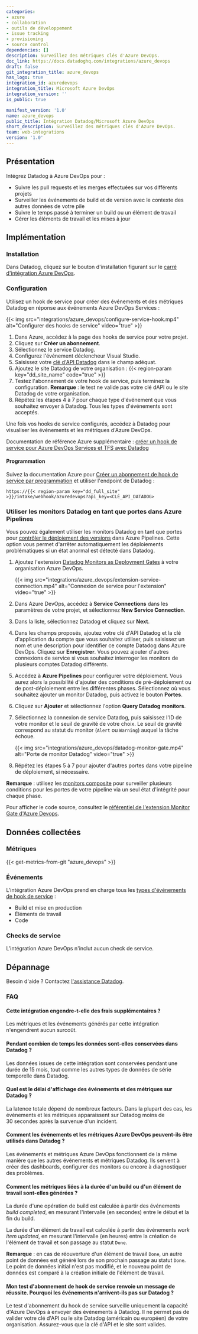 ```yaml
---
categories:
- azure
- collaboration
- outils de développement
- issue tracking
- provisioning
- source control
dependencies: []
description: Surveillez des métriques clés d'Azure DevOps.
doc_link: https://docs.datadoghq.com/integrations/azure_devops
draft: false
git_integration_title: azure_devops
has_logo: true
integration_id: azuredevops
integration_title: Microsoft Azure DevOps
integration_version: ''
is_public: true

manifest_version: '1.0'
name: azure_devops
public_title: Intégration Datadog/Microsoft Azure DevOps
short_description: Surveillez des métriques clés d'Azure DevOps.
team: web-integrations
version: '1.0'
---
```


## Présentation

Intégrez Datadog à Azure DevOps pour :

- Suivre les pull requests et les merges effectuées sur vos différents projets
- Surveiller les événements de build et de version avec le contexte des autres données de votre pile
- Suivre le temps passé à terminer un build ou un élément de travail
- Gérer les éléments de travail et les mises à jour

## Implémentation

### Installation

Dans Datadog, cliquez sur le bouton d'installation figurant sur le [carré d'intégration Azure DevOps][1].

### Configuration

Utilisez un hook de service pour créer des événements et des métriques Datadog en réponse aux événements Azure DevOps Services :

{{< img src="integrations/azure_devops/configure-service-hook.mp4" alt="Configurer des hooks de service" video="true" >}}

1. Dans Azure, accédez à la page des hooks de service pour votre projet.
2. Cliquez sur **Créer un abonnement**.
3. Sélectionnez le service Datadog.
4. Configurez l'événement déclencheur Visual Studio.
5. Saisissez votre [clé d'API Datadog][2] dans le champ adéquat.
6. Ajoutez le site Datadog de votre organisation : {{< region-param key="dd_site_name" code="true" >}}
7. Testez l'abonnement de votre hook de service, puis terminez la configuration. **Remarque** : le test ne valide pas votre clé dAPI ou le site Datadog de votre organisation.
8. Répétez les étapes 4 à 7 pour chaque type d'événement que vous souhaitez envoyer à Datadog. Tous les types d'événements sont acceptés.

Une fois vos hooks de service configurés, accédez à Datadog pour visualiser les événements et les métriques d'Azure DevOps.

Documentation de référence Azure supplémentaire : [créer un hook de service pour Azure DevOps Services et TFS avec Datadog][3]

#### Programmation

Suivez la documentation Azure pour [Créer un abonnement de hook de service par programmation][4] et utiliser l'endpoint de Datadog :

```text
https://{{< region-param key="dd_full_site" >}}/intake/webhook/azuredevops?api_key=<CLÉ_API_DATADOG>
```

### Utiliser les monitors Datadog en tant que portes dans Azure Pipelines

Vous pouvez également utiliser les monitors Datadog en tant que portes pour [contrôler le déploiement des versions][5] dans Azure Pipelines. Cette option vous permet d'arrêter automatiquement les déploiements problématiques si un état anormal est détecté dans Datadog.

1. Ajoutez l'extension [Datadog Monitors as Deployment Gates][6] à votre organisation Azure DevOps.

    {{< img src="integrations/azure_devops/extension-service-connection.mp4" alt="Connexion de service pour l'extension" video="true" >}}

2. Dans Azure DevOps, accédez à **Service Connections** dans les paramètres de votre projet, et sélectionnez **New Service Connection**.
3. Dans la liste, sélectionnez Datadog et cliquez sur **Next**.
4. Dans les champs proposés, ajoutez votre clé d'API Datadog et la clé d'application du compte que vous souhaitez utiliser, puis saisissez un nom et une description pour identifier ce compte Datadog dans Azure DevOps. Cliquez sur **Enregistrer**. Vous pouvez ajouter d'autres connexions de service si vous souhaitez interroger les monitors de plusieurs comptes Datadog différents.
5. Accédez à **Azure Pipelines** pour configurer votre déploiement. Vous aurez alors la possibilité d'ajouter des conditions de pré-déploiement ou de post-déploiement entre les différentes phases. Sélectionnez où vous souhaitez ajouter un monitor Datadog, puis activez le bouton **Portes**.
6. Cliquez sur **Ajouter** et sélectionnez l'option **Query Datadog monitors**.
7. Sélectionnez la connexion de service Datadog, puis saisissez l'ID de votre monitor et le seuil de gravité de votre choix. Le seuil de gravité correspond au statut du monitor (`Alert` ou `Warning`) auquel la tâche échoue.

    {{< img src="integrations/azure_devops/datadog-monitor-gate.mp4" alt="Porte de monitor Datadog" video="true" >}}

8. Répétez les étapes 5 à 7 pour ajouter d'autres portes dans votre pipeline de déploiement, si nécessaire.

**Remarque** : utilisez les [monitors composite][7] pour surveiller plusieurs conditions pour les portes de votre pipeline via un seul état d'intégrité pour chaque phase.

Pour afficher le code source, consultez le [référentiel de l'extension Monitor Gate d'Azure Devops][8].

## Données collectées

### Métriques
{{< get-metrics-from-git "azure_devops" >}}


### Événements

L'intégration Azure DevOps prend en charge tous les [types d'événements de hook de service][10] :

- Build et mise en production
- Éléments de travail
- Code


### Checks de service

L'intégration Azure DevOps n'inclut aucun check de service.

## Dépannage

Besoin d'aide ? Contactez [l'assistance Datadog][11].

### FAQ

#### Cette intégration engendre-t-elle des frais supplémentaires ?
Les métriques et les événements générés par cette intégration n'engendrent aucun surcoût.

#### Pendant combien de temps les données sont-elles conservées dans Datadog ?
Les données issues de cette intégration sont conservées pendant une durée de 15 mois, tout comme les autres types de données de série temporelle dans Datadog.

#### Quel est le délai d'affichage des événements et des métriques sur Datadog ?
La latence totale dépend de nombreux facteurs. Dans la plupart des cas, les événements et les métriques apparaissent sur Datadog moins de 30 secondes après la survenue d'un incident.

#### Comment les événements et les métriques Azure DevOps peuvent-ils être utilisés dans Datadog ?
Les événements et métriques Azure DevOps fonctionnent de la même manière que les autres événements et métriques Datadog. Ils servent à créer des dashboards, configurer des monitors ou encore à diagnostiquer des problèmes.

#### Comment les métriques liées à la durée d'un build ou d'un élément de travail sont-elles générées ?
La durée d'une opération de build est calculée à partir des événements _build completed_, en mesurant l'intervalle (en secondes) entre le début et la fin du build.

La durée d'un élément de travail est calculée à partir des événements _work item updated_, en mesurant l'intervalle (en heures) entre la création de l'élément de travail et son passage au statut `Done`.

**Remarque** : en cas de réouverture d'un élément de travail `Done`, un autre point de données est généré lors de son prochain passage au statut `Done`. Le point de données initial n'est pas modifié, et le nouveau point de données est comparé à la création initiale de l'élément de travail.

#### Mon test d'abonnement de hook de service renvoie un message de réussite. Pourquoi les événements n'arrivent-ils pas sur Datadog ?
Le test d'abonnement du hook de service surveille uniquement la capacité d'Azure DevOps à envoyer des événements à Datadog. Il ne permet pas de valider votre clé d'API ou le site Datadog (américain ou européen) de votre organisation. Assurez-vous que la clé d'API et le site sont valides.

[1]: https://app.datadoghq.com/account/settings#integrations/azuredevops
[2]: https://app.datadoghq.com/organization-settings/api-keys
[3]: https://docs.microsoft.com/en-us/azure/devops/service-hooks/services/datadog?view=azure-devops
[4]: https://docs.microsoft.com/en-us/azure/devops/service-hooks/create-subscription?view=azure-devops
[5]: https://docs.microsoft.com/en-us/azure/devops/pipelines/release/approvals/gates?view=azure-devops
[6]: https://marketplace.visualstudio.com/items?itemName=Datadog.datadog-monitors
[7]: /fr/monitors/monitor_types/composite/
[8]: https://github.com/DataDog/azure-devops-monitor-gate-extension
[9]: https://github.com/DataDog/dogweb/blob/prod/integration/azure_dev_ops/azure_dev_ops_metadata.csv
[10]: https://docs.microsoft.com/en-us/azure/devops/service-hooks/events?view=azure-devops#available-event-types
[11]: https://docs.datadoghq.com/fr/help/
